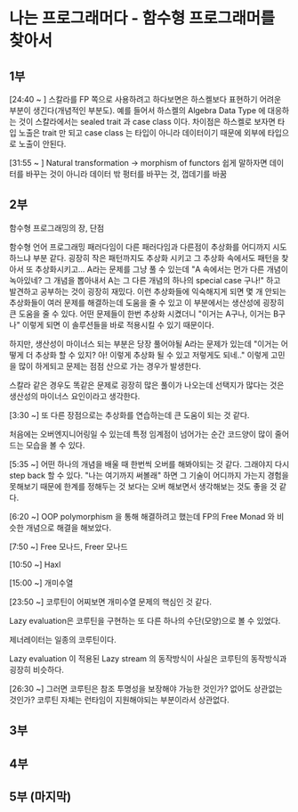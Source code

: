 # 나는 프로그래머다 - 함수형 프로그래머를 찾아서

## 1부

[24:40 ~ ]
스칼라를 FP 쪽으로 사용하려고 하다보면은 하스켈보다 표현하기 어려운 부분이 생긴다(개념적인 부분도). 예를 들어서 하스켈의 Algebra Data Type 에 대응하는 것이 스칼라에서는 sealed trait 과 case class 이다. 차이점은 하스켈로 보자면 타입 노출은 trait 만 되고 case class 는 타입이 아니라 데이터이기 때문에 외부에 타입으로 노출이 안된다.


[31:55 ~ ]
Natural transformation -> morphism of functors
쉽게 말하자면 데이터를 바꾸는 것이 아니라 데이터 밖 펑터를 바꾸는 것, 껍데기를 바꿈

## 2부

함수형 프로그래밍의 장, 단점

함수형 언어 프로그래밍 패러다임이 다른 패러다임과 다른점이 추상화를 어디까지 시도하느냐 부분 같다. 굉장히 작은 패턴까지도 추상화 시키고 그 추상화 속에서도 패턴을 찾아서 또 추상화시키고... A라는 문제를 그냥 풀 수 있는데 "A 속에서는 먼가 다른 개념이 녹아있네? 그 개념을 뽑아내서 A는 그 다른 개념의 하나의 special case 구나!" 하고 발견하고 공부하는 것이 굉장히 재밌다. 이런 추상화들에 익숙해지게 되면 몇 개 안되는 추상화들이 여러 문제를 해결하는데 도움을 줄 수 있고 이 부분에서는 생산성에 굉장히 큰 도움을 줄 수 있다. 어떤 문제들이 한번 추상화 시켰더니 "이거는 A구나, 이거는 B구나" 이렇게 되면 이 솔루션들을 바로 적용시킬 수 있기 때문이다.

하지만, 생산성이 마이너스 되는 부분은 당장 풀어야될 A라는 문제가 있는데 "이거는 어떻게 더 추상화 할 수 있지? 아! 이렇게 추상화 될 수 있고 저렇게도 되네.." 이렇게 고민을 많이 하게되고 문제는 점점 산으로 가는 경우가 발생한다. 

스칼라 같은 경우도 똑같은 문제로 굉장히 많은 풀이가 나오는데 선택지가 많다는 것은 생산성의 마이너스 요인이라고 생각한다. 

[3:30 ~]
또 다른 장점으로는 추상화를 연습하는데 큰 도움이 되는 것 같다.

처음에는 오버엔지니어링일 수 있는데 특정 임계점이 넘어가는 순간 코드양이 많이 줄어드는 모습을 볼 수 있다.

[5:35 ~]
어떤 하나의 개념을 배울 때 한번씩 오버를 해봐야되는 것 같다. 그래야지 다시 step back 할 수 있다. "나는 여기까지 써볼래" 하면 그 기술이 어디까지 가는지 경험을 못해보기 때문에 한계를 정해두는 것 보다는 오버 해보면서 생각해보는 것도 좋을 것 같다.

[6:20 ~]
OOP polymorphism 을 통해 해결하려고 했는데 FP의 Free Monad 와 비슷한 개념으로 해결을 해보았다.

[7:50 ~]
Free 모나드, Freer 모나드

[10:50 ~]
Haxl

[15:00 ~]
개미수열

[23:50 ~]
코루틴이 어찌보면 개미수열 문제의 핵심인 것 같다.

Lazy evaluation은 코루틴을 구현하는 또 다른 하나의 수단(모양)으로 볼 수 있었다. 

제너레이터는 일종의 코루틴이다.

Lazy evaluation 이 적용된 Lazy stream 의 동작방식이 사실은 코루틴의 동작방식과 굉장히 비슷하다.

[26:30 ~]
그러면 코루틴은 참조 투명성을 보장해야 가능한 것인가? 없어도 상관없는 것인가? 
코루틴 자체는 런타임이 지원해야되는 부분이라서 상관없다.

## 3부



## 4부



## 5부 (마지막)
